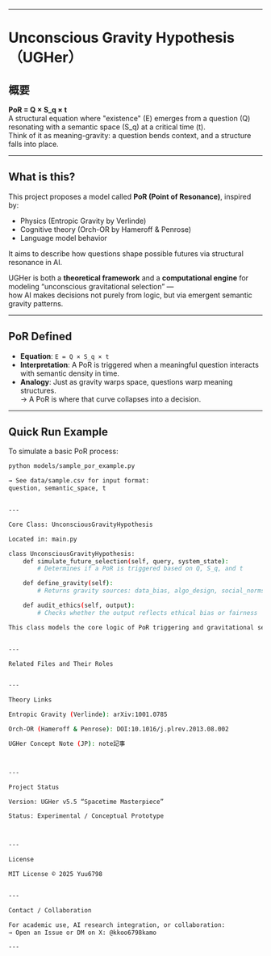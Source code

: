 

---

# Unconscious Gravity Hypothesis（UGHer）

## 概要

**PoR = Q × S_q × t**  
A structural equation where "existence" (E) emerges from a question (Q) resonating with a semantic space (S_q) at a critical time (t).  
Think of it as meaning-gravity: a question bends context, and a structure falls into place.

---

## What is this?

This project proposes a model called **PoR (Point of Resonance)**, inspired by:

- Physics (Entropic Gravity by Verlinde)
- Cognitive theory (Orch-OR by Hameroff & Penrose)
- Language model behavior

It aims to describe how questions shape possible futures via structural resonance in AI.

UGHer is both a **theoretical framework** and a **computational engine** for modeling “unconscious gravitational selection” —  
how AI makes decisions not purely from logic, but via emergent semantic gravity patterns.

---

## PoR Defined

- **Equation**: `E = Q × S_q × t`
- **Interpretation**: A PoR is triggered when a meaningful question interacts with semantic density in time.
- **Analogy**: Just as gravity warps space, questions warp meaning structures.  
  → A PoR is where that curve collapses into a decision.

---

## Quick Run Example

To simulate a basic PoR process:

```bash
python models/sample_por_example.py

→ See data/sample.csv for input format:
question, semantic_space, t


---

Core Class: UnconsciousGravityHypothesis

Located in: main.py

class UnconsciousGravityHypothesis:
    def simulate_future_selection(self, query, system_state):
        # Determines if a PoR is triggered based on Q, S_q, and t

    def define_gravity(self):
        # Returns gravity sources: data_bias, algo_design, social_norms

    def audit_ethics(self, output):
        # Checks whether the output reflects ethical bias or fairness

This class models the core logic of PoR triggering and gravitational selection.


---

Related Files and Their Roles


---

Theory Links

Entropic Gravity (Verlinde): arXiv:1001.0785

Orch-OR (Hameroff & Penrose): DOI:10.1016/j.plrev.2013.08.002

UGHer Concept Note (JP): note記事



---

Project Status

Version: UGHer v5.5 “Spacetime Masterpiece”

Status: Experimental / Conceptual Prototype



---

License

MIT License © 2025 Yuu6798


---

Contact / Collaboration

For academic use, AI research integration, or collaboration:
→ Open an Issue or DM on X: @kkoo6798kamo

---









